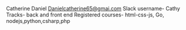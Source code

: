 Catherine Daniel
Danielcatherine65@gmai.com
Slack username- Cathy 
Tracks- back and front end
Registered courses- html-css-js,
                    Go, nodejs,python,csharp,php
